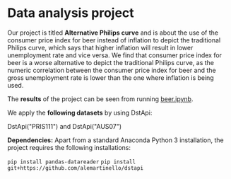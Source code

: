 # Data analysis project

Our project is titled **Alternative Philips curve** and is about the use of the consumer price index for beer instead of inflation to depict the traditional Philips curve, which says that higher inflation will result in lower unemployment rate and vice versa. We find that consumer price index for beer is a worse alternative to depict the traditional Philips curve, as the numeric correlation between the consumer price index for beer and the gross unemployment rate is lower than the one where inflation is being used. 

The **results** of the project can be seen from running [beer.ipynb](beer.ipynb).

We apply the **following datasets** by using DstApi:

DstApi("PRIS111") and DstApi("AUS07")

**Dependencies:** Apart from a standard Anaconda Python 3 installation, the project requires the following installations:

`pip install pandas-datareader`
`pip install git+https://github.com/alemartinello/dstapi`